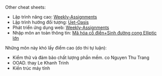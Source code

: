 Other cheat sheets:

 - Lập trình nâng cao: [Weekly-Assignments](https://github.com/khoinguyen2k/INT2215-LapTrinhNangCao)
 - Lập trình hướng đối tượng: [Uet-Oasis](https://github.com/khoinguyen2k/Uet-Oasis)
 - Phát triển ứng dụng web: [Weekly-Assignments](https://github.com/khoinguyen2k/INT3306-web)
 - Nhập môn an toàn thông tin: [Mã hóa cổ điển+Sinh đường cong Elliptic lớn](https://github.com/khoinguyen2k/INT3213-crytography)

Những môn này khó lấy điểm cao (do thi tự luận):

 - Kiểm thử và đảm bảo chất lượng phần mềm. co Nguyen Thu Trang
 - OOAD. thay Le Khanh Trinh
 - Kiến trúc máy tính
